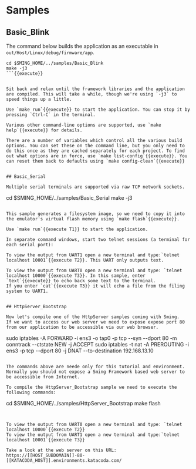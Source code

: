 # Samples

## Basic_Blink

The command below builds the application as an executable in `out/Host/Linux/debug/firmware/app`.


```
cd $SMING_HOME/../samples/Basic_Blink
make -j3
```{{execute}}


Sit back and relax until the framework libraries and the application are compiled. This will take a while, though we're using `-j3` to speed things up a little.

Use `make run`{{execute}} to start the application. You can stop it by pressing `Ctrl-C` in the terminal.

Various other command-line options are supported, use `make help`{{execute}} for details.

There are a number of variables which control all the various build options. You can set these on the command line, but you only need to do this once as they are cached separately for each project. To find out what options are in force, use `make list-config`{{execute}}. You can reset them back to defaults using `make config-clean`{{execute}}


## Basic_Serial

Multiple serial terminals are supported via raw TCP network sockets.

```
cd $SMING_HOME/../samples/Basic_Serial
make -j3
```{{execute T1}}

This sample generates a filesystem image, so we need to copy it into the emulator's virtual flash memory using `make flash`{{execute}}.

Use `make run`{{execute T1}} to start the application.

In separate command windows, start two telnet sessions (a terminal for each serial port):

To view the output from UART1 open a new terminal and type:`telnet localhost 10001`{{execute T2}}. This UART only outputs text.

To view the output from UART0 open a new terminal and type: `telnet localhost 10000`{{execute T3}}. In this sample, enter `text`{{execute}} to echo back some text to the terminal.
If you enter `cat`{{execute T3}} it will echo a file from the filing system to UART1.


## HttpServer_Bootstrap

Now let's compile one of the HttpServer samples coming with Sming. 
If we want to access our web server we need to expose expose port 80 from our application to be accessible via our web browser.
```
sudo iptables -A FORWARD -i ens3 -o tap0 -p tcp --syn --dport 80 -m conntrack --ctstate NEW -j ACCEPT
sudo iptables -t nat -A PREROUTING -i ens3 -p tcp --dport 80 -j DNAT --to-destination 192.168.13.10
```{{execute}}

The commands above are neede only for this tutorial and environment. Normally you should not expose a Sming Framework based web server to be accessible from Internet.

To compile the HttpServer_Bootstrap sample we need to execute the following commands:

```
cd $SMING_HOME/../samples/HttpServer_Bootstrap
make flash
```{{execute}}


To view the output from UART0 open a new terminal and type: `telnet localhost 10000`{{execute T2}}
To view the output from UART1 open a new terminal and type:`telnet localhost 10001`{{execute T3}}

Take a look at the web server on this URL: 
https://[[HOST_SUBDOMAIN]]-80-[[KATACODA_HOST]].environments.katacoda.com/

